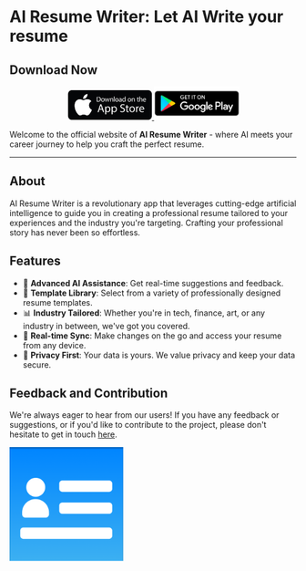 # AI Resume Writer: Let AI Write your resume

## Download Now

<p align="center">
    <a href="https://apps.apple.com/ca/app/ai-resume-writer/id6463698204">
        <img src="https://github.com/AI-Resume-Builder/airesumewriter.github.io/blob/main/get-it-apple.jpeg" alt="Available on the App Store" width="150">
    </a>
    <a href="https://play.google.com/store/apps/details?id=com.wloo.airesume">
        <img src="https://github.com/AI-Resume-Builder/airesumewriter.github.io/blob/main/get-it-android.png" alt="Available on Google Play" width="150">
    </a>
</p>

Welcome to the official website of **AI Resume Writer** - where AI meets your career journey to help you craft the perfect resume.

---

## About

AI Resume Writer is a revolutionary app that leverages cutting-edge artificial intelligence to guide you in creating a professional resume tailored to your experiences and the industry you're targeting. Crafting your professional story has never been so effortless.

## Features

- 🤖 **Advanced AI Assistance**: Get real-time suggestions and feedback.
- 📝 **Template Library**: Select from a variety of professionally designed resume templates.
- 📊 **Industry Tailored**: Whether you're in tech, finance, art, or any industry in between, we've got you covered.
- 🔄 **Real-time Sync**: Make changes on the go and access your resume from any device.
- 🔐 **Privacy First**: Your data is yours. We value privacy and keep your data secure.


## Feedback and Contribution

We're always eager to hear from our users! If you have any feedback or suggestions, or if you'd like to contribute to the project, please don't hesitate to get in touch [here](https://forms.gle/dkonS5PPThD3oqVB7).

<img src="https://github.com/AI-Resume-Builder/airesumewriter.github.io/blob/main/Group%2040.png" width="200"> 
